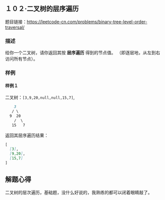 ## １０２·二叉树的层序遍历

题目链接：https://leetcode-cn.com/problems/binary-tree-level-order-traversal/

### 描述

给你一个二叉树，请你返回其按 **层序遍历** 得到的节点值。 （即逐层地，从左到右访问所有节点）。

### 样例

#### 样例１

二叉树：`[3,9,20,null,null,15,7]`,

```markdown
    3
   / \
  9  20
    /  \
   15   7
```

返回其层序遍历结果：

```markdown
[
  [3],
  [9,20],
  [15,7]
]
```

## 解题心得

二叉树的层次遍历，基础题，没什么好说的，我熟练的都可以闭着眼睛敲了。